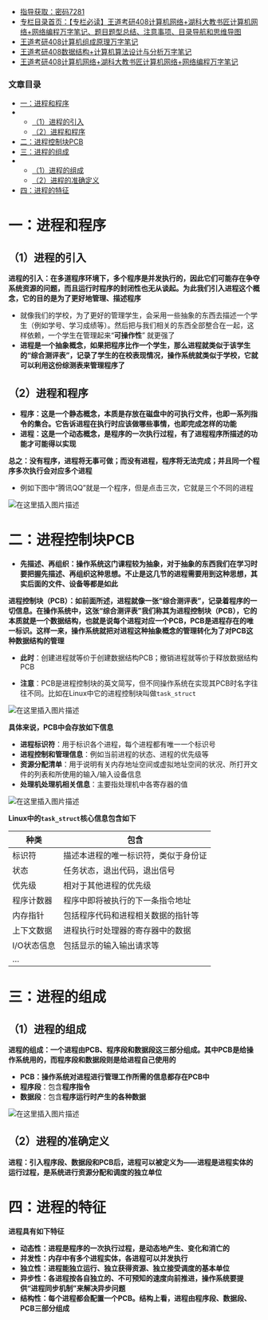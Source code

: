 

- [指导获取：密码7281](https://url18.ctfile.com/f/22722418-803125355-edf378)
- [专栏目录首页：【专栏必读】王道考研408计算机网络+湖科大教书匠计算机网络+网络编程万字笔记、题目题型总结、注意事项、目录导航和思维导图](https://zhangxing-tech.blog.csdn.net/article/details/121004242?spm=1001.2014.3001.5502)
- [王道考研408计算机组成原理万字笔记](https://zhangxing-tech.blog.csdn.net/article/details/120664162?spm=1001.2014.3001.5502)
- [王道考研408数据结构+计算机算法设计与分析万字笔记](https://blog.csdn.net/qq_39183034/article/details/121501138?spm=1001.2014.3001.5501)
- [王道考研408计算机网络+湖科大教书匠计算机网络+网络编程万字笔记](https://zhangxing-tech.blog.csdn.net/article/details/125668174)

### 文章目录

- [一：进程和程序](#_10)
- - [（1）进程的引入](#1_12)
  - [（2）进程和程序](#2_22)
- [二：进程控制块PCB](#PCB_39)
- [三：进程的组成](#_87)
- - [（1）进程的组成](#1_93)
  - [（2）进程的准确定义](#2_109)
- [四：进程的特征](#_125)

# 一：进程和程序

## （1）进程的引入

**进程的引入：在多道程序环境下，多个程序是并发执行的，因此它们可能存在争夺系统资源的问题，而且运行时程序的封闭性也无从谈起。为此我们引入进程这个概念，它的目的是为了更好地管理、描述程序**

- 就像我们的学校，为了更好的管理学生，会采用一些抽象的东西去描述一个学生（例如学号、学习成绩等）。然后把与我们相关的东西全部整合在一起，这样依赖，一个学生在管理起来“**可操作性**” 就更强了
- **进程是一个抽象概念，如果把程序比作一个学生，那么进程就类似于该学生的“综合测评表”，记录了学生的在校表现情况，操作系统就类似于学校，它就可以利用这份综测表来管理程序了**

## （2）进程和程序

- **程序：这是一个静态概念，本质是存放在磁盘中的可执行文件，也即一系列指令的集合。它告诉进程在执行时应该做哪些事情，也即完成怎样的功能**
- **进程：这是一个动态概念，是程序的一次执行过程，有了进程程序所描述的功能才可能得以实现**

**总之：没有程序，进程将无事可做；而没有进程，程序将无法完成；并且同一个程序多次执行会对应多个进程**

- 例如下图中“腾讯QQ”就是一个程序，但是点击三次，它就是三个不同的进程

![在这里插入图片描述](https://ziquyun.com/main/csdn/img?url=https%3A%2F%2Fimg-blog.csdnimg.cn%2F2376aa0507184cfeb80fc456223aad00.png&rfUrl=https%3A%2F%2Fzhangxing-tech.blog.csdn.net%2Farticle%2Fdetails%2F120920040)

# 二：进程控制块PCB

- **先描述、再组织：操作系统这门课程较为抽象，对于抽象的东西我们在学习时要把握先描述、再组织这种思想。不止是这几节的进程需要用到这种思想，其实后面的文件、设备等都是如此**

**进程控制块（PCB）：如前面所述，进程就像一张“综合测评表”，记录着程序的一切信息。在操作系统中，这张“综合测评表”我们称其为进程控制块（PCB），它的本质就是一个数据结构，也就是说每个进程对应一个PCB，PCB是进程存在的唯一标识。这样一来，操作系统就把对进程这种抽象概念的管理转化为了对PCB这种数据结构的管理**

- **此时**：创建进程就等价于创建数据结构PCB；撤销进程就等价于释放数据结构PCB

- **注意**：PCB是进程控制块的英文简写，但不同操作系统在实现其PCB时名字往往不同。比如在Linux中它的进程控制块叫做`task_struct`

![在这里插入图片描述](https://ziquyun.com/main/csdn/img?url=https%3A%2F%2Fimg-blog.csdnimg.cn%2Fc4b83ef5190045098a9a88d9501fc341.png%3Fx-oss-process%3Dimage%2Fwatermark%2Ctype_ZHJvaWRzYW5zZmFsbGJhY2s%2Cshadow_50%2Ctext_Q1NETiBA5b-r5LmQ5rGf5rmW%2Csize_20%2Ccolor_FFFFFF%2Ct_70%2Cg_se%2Cx_16&rfUrl=https%3A%2F%2Fzhangxing-tech.blog.csdn.net%2Farticle%2Fdetails%2F120920040)

**具体来说，PCB中会存放如下信息**

- **进程标识符**：用于标识各个进程，每个进程都有唯一一个标识号
- **进程控制和管理信息**：例如当前进程的状态、进程的优先级等
- **资源分配清单**：用于说明有关内存地址空间或虚拟地址空间的状况、所打开文件的列表和所使用的输入/输入设备信息
- **处理机处理机相关信息**：主要指处理机中各寄存器的值

![在这里插入图片描述](https://ziquyun.com/main/csdn/img?url=https%3A%2F%2Fimg-blog.csdnimg.cn%2Fa06851646ee1432c98e6afaecd95a1ef.png&rfUrl=https%3A%2F%2Fzhangxing-tech.blog.csdn.net%2Farticle%2Fdetails%2F120920040)

**Linux中的`task_struct`核心信息包含如下**

| 种类 | 包含 |
| --- | --- |
| 标识符 | 描述本进程的唯一标识符，类似于身份证 |
| 状态 | 任务状态，退出代码，退出信号 |
| 优先级 | 相对于其他进程的优先级 |
| 程序计数器 | 程序中即将被执行的下一条指令地址 |
| 内存指针 | 包括程序代码和进程相关数据的指针等 |
| 上下文数据 | 进程执行时处理器的寄存器中的数据 |
| I/O状态信息 | 包括显示的输入输出请求等 |
| … |  |

# 三：进程的组成

## （1）进程的组成

**进程的组成：一个进程由PCB、程序段和数据段这三部分组成。其中PCB是给操作系统用的，而程序段和数据段则是给进程自己使用的**

- **PCB：操作系统对进程进行管理工作所需的信息都存在PCB中**
- **程序段**：包含**程序指令**
- **数据段**：包含**程序运行时产生的各种数据**

![在这里插入图片描述](https://ziquyun.com/main/csdn/img?url=https%3A%2F%2Fimg-blog.csdnimg.cn%2F3667b2ffdeac48909cb2af9787cc4bbc.png&rfUrl=https%3A%2F%2Fzhangxing-tech.blog.csdn.net%2Farticle%2Fdetails%2F120920040)

## （2）进程的准确定义

**进程：引入程序段、数据段和PCB后，进程可以被定义为——进程是进程实体的运行过程，是系统进行资源分配和调度的独立单位**

# 四：进程的特征

**进程具有如下特征**

- **动态性：进程是程序的一次执行过程，是动态地产生、变化和消亡的**
- **并发性：内存中有多个进程实体，各进程可以并发执行**
- **独立性：进程能独立运行、独立获得资源、独立接受调度的基本单位**
- **异步性：各进程按各自独立的、不可预知的速度向前推进，操作系统要提供“进程同步机制”来解决异步问题**
- **结构性：每个进程都会配置一个PCB。结构上看，进程由程序段、数据段、PCB三部分组成**